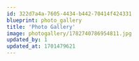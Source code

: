 ```yaml
---
id: 322d7a4a-7605-4434-b442-70414f424331
blueprint: photo_gallery
title: 'Photo Gallery'
image: photogallery/1782740786954811.jpg
updated_by: 1
updated_at: 1701479621
---
```

